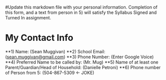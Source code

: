 #Update this markdown file with your personal information. Completion of this form, and a text from person in 5) will satisfy the Syllabus Signed and Turned In assignment. 

# My Contact Info

**1) Name: (Sean Muggivan)
**2) School Email: (sean.muggivan@gmail.com)
**3) Phone Number: (Enter Google Voice)
**4) Preferred Name to be called by: (Mr. Mug)
**5) Name of at least one Parent/Guardian/Head of Household: (Danielle Petroni)
**6) Phone number of Person from 5: (504-867-5309 <- JOKE)


